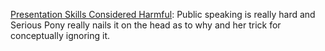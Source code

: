 [Presentation Skills Considered Harmful](http://seriouspony.com/blog/2013/10/4/presentation-skills-considered-harmful): Public speaking is really hard and Serious Pony really nails it on the head as to why and her trick for conceptually ignoring it.
